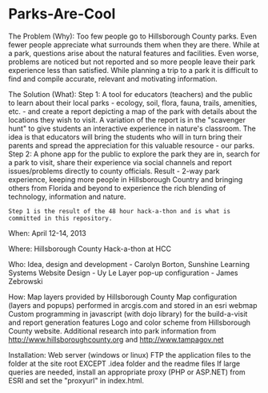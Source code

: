 Parks-Are-Cool
==============

The Problem (Why):
    Too few people go to Hillsborough County parks.  Even fewer people appreciate what surrounds them when they are there.
    While at a park, questions arise about the natural features and facilities.
    Even worse, problems are noticed but not reported and so more people leave their park experience less than satisfied.
    While planning a trip to a park it is difficult to find and compile accurate, relevant and motivating information.

The Solution (What):
    Step 1: A tool for educators (teachers) and the public to learn about their local parks - ecology, soil, flora, fauna, trails, amenities, etc. - and create a report depicting a map of the park with details about the locations they wish to visit.  A variation of the report is in the "scavenger hunt" to give students an interactive experience in nature's classroom.  The idea is that educators will bring the students who will in turn bring their parents and spread the appreciation for this valuable resource - our parks.
    Step 2: A phone app for the public to explore the park they are in, search for a park to visit, share their experience via social channels and report issues/problems directly to county officials.
    Result - 2-way park experience, keeping more people in Hillsborough Country and bringing others from Florida and beyond to experience the rich blending of technology, information and nature.

    Step 1 is the result of the 48 hour hack-a-thon and is what is committed in this repository.

When:
    April 12-14, 2013

Where:
    Hillsborough County Hack-a-thon at HCC

Who:
    Idea, design and development - Carolyn Borton, Sunshine Learning Systems
    Website Design - Uy Le
    Layer pop-up configuration - James Zebrowski

How:
    Map layers provided by Hillsborough County
    Map configuration (layers and popups) performed in arcgis.com and stored in an esri webmap
    Custom programming in javascript (with dojo library) for the build-a-visit and report generation features
    Logo and color scheme from Hillsborough County website.
    Additional research into park information from http://www.hillsboroughcounty.org and http://www.tampagov.net

Installation:
    Web server (windows or linux)
    FTP the application files to the folder at the site root
        EXCEPT .idea folder and the readme files
    If large queries are needed, install an appropriate proxy (PHP or ASP.NET) from ESRI and set the "proxyurl" in index.html.